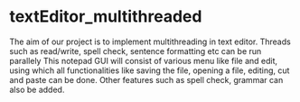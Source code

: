 # textEditor_multithreaded

The aim of our project is to implement multithreading in text editor. 
Threads such as read/write, spell check, sentence formatting etc can be run parallely
This notepad GUI will consist of various menu like file and edit, using which all functionalities like saving the file, opening a file, editing, cut and paste can be done. Other features such as spell check, grammar can also be added. 
